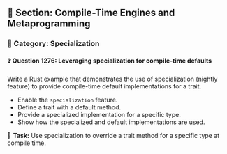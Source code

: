 ## 📘 Section: Compile-Time Engines and Metaprogramming
### 🔹 Category: Specialization
#### ❓ Question 1276: Leveraging specialization for compile-time defaults

Write a Rust example that demonstrates the use of specialization (nightly feature) to provide compile-time default implementations for a trait.

- Enable the `specialization` feature.
- Define a trait with a default method.
- Provide a specialized implementation for a specific type.
- Show how the specialized and default implementations are used.

🔧 **Task:** Use specialization to override a trait method for a specific type at compile time.
